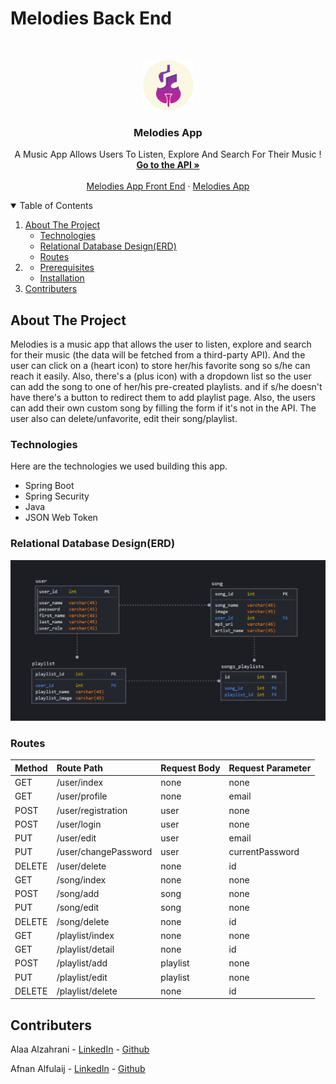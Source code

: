 # Melodies Back End

<!-- PROJECT LOGO -->
<br />
<p align="center">
  <a href="">
    <img src="MelodiesLogo.png" alt="Logo" width="80" height="80">
  </a>
  <h3 align="center">Melodies App</h3>
  <p align="center">
    A Music App Allows Users To Listen, Explore And Search For Their Music !
    <br />
    <a href="http://melodieswebapp-env.eba-kgzwebax.us-east-2.elasticbeanstalk.com/"><strong>Go to the API »</strong></a>
    <br />
    <br />
    <a href="https://git.generalassemb.ly/xloli20/MelodiesAppFrontEnd">Melodies App Front End</a>
    ·
    <a href="https://pages.git.generalassemb.ly/xloli20/MelodiesAppFrontEnd/">Melodies App</a>
  </p>
</p>

<!-- TABLE OF CONTENTS -->
<details open="open">
  <summary>Table of Contents</summary>
  <ol>
    <li>
      <a href="#about-the-project">About The Project</a>
      <ul>
        <li><a href="#technologies">Technologies</a></li>
        <li><a href="#relational-database-designerd">Relational Database Design(ERD)</a></li>
        <li><a href="#routes">Routes</a></li>
      </ul>
    </li>
    <li>
      <ul>
        <li><a href="#prerequisites">Prerequisites</a></li>
        <li><a href="#installation">Installation</a></li>
      </ul>
    </li>
    <li><a href="#contributers">Contributers</a></li>
  </ol>
</details>

<!-- ABOUT THE PROJECT -->
## About The Project

Melodies is a music app that allows the user to listen, explore and search for their music (the data will be fetched from a third-party API). And the user can click on a (heart icon) to store her/his favorite song so s/he can reach it easily. Also, there's a (plus icon) with a dropdown list so the user can add the song to one of her/his pre-created playlists. and if s/he doesn't have there's a button to redirect them to add playlist page. Also, the users can add their own custom song by filling the form if it's not in the API. The user also can delete/unfavorite, edit their song/playlist.


### Technologies
Here are the technologies we used building this app.
* Spring Boot
* Spring Security
* Java
* JSON Web Token


### Relational Database Design(ERD)
![](image.png)

### Routes

|Method        | Route Path            | Request Body       | Request Parameter |
|:--         | :--             | :--         | :-- |
|GET | /user/index | none | none 
|GET | /user/profile | none | email 
|POST  | /user/registration | user | none
|POST | /user/login | user | none
|PUT | /user/edit | user | email
|PUT | /user/changePassword | user | currentPassword
|DELETE | /user/delete | none | id
|GET | /song/index | none | none 
|POST  | /song/add | song | none
|PUT | /song/edit | song | none
|DELETE | /song/delete | none | id
|GET | /playlist/index | none | none
|GET | /playlist/detail | none | id 
|POST  | /playlist/add | playlist | none
|PUT | /playlist/edit | playlist | none
|DELETE | /playlist/delete | none | id

<!-- CONTACT -->
## Contributers

Alaa Alzahrani - [LinkedIn](https://www.linkedin.com/in/alaa-alz/) - [Github](https://github.com/xloli20)

Afnan Alfulaij - [LinkedIn](https://www.linkedin.com/in/afnan-alfulaij/
) - [Github](https://git.generalassemb.ly/afnanaaf)


